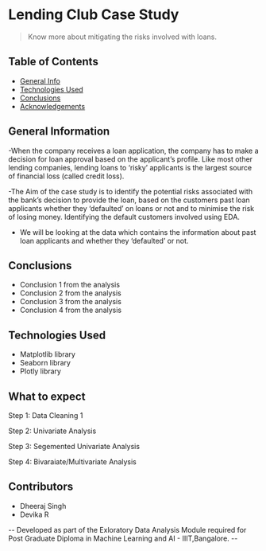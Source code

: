 # Lending Club Case Study
> Know more about mitigating the risks involved with loans.

## Table of Contents
* [General Info](#general-information)
* [Technologies Used](#technologies-used)
* [Conclusions](#conclusions)
* [Acknowledgements](#acknowledgements)

<!-- You can include any other section that is pertinent to your problem -->

## General Information
-When the company receives a loan application, the company has to make a decision for loan approval based on the applicant’s profile. Like most other lending companies, lending loans to ‘risky’ applicants is the largest source of financial loss (called credit loss). 

-The Aim of the case study is to identify the potential risks associated with the bank’s decision to provide the loan, based on the customers past loan applicants whether they ‘defaulted’ on loans or not and to minimise the risk of losing money. Identifying the default customers involved using EDA.

- We will be looking at the data which contains the information about past loan applicants and whether they ‘defaulted’ or not. 

<!-- You don't have to answer all the questions - just the ones relevant to your project. -->

## Conclusions
- Conclusion 1 from the analysis
- Conclusion 2 from the analysis
- Conclusion 3 from the analysis
- Conclusion 4 from the analysis

<!-- You don't have to answer all the questions - just the ones relevant to your project. -->


## Technologies Used
- Matplotlib library
- Seaborn library
- Plotly library

<!-- As the libraries versions keep on changing, it is recommended to mention the version of library used in this project -->

##  What to expect
Step 1: Data Cleaning 1

Step 2: Univariate Analysis

Step 3: Segemented Univariate Analysis

Step 4: Bivaraiate/Multivariate Analysis


## Contributors
- Dheeraj Singh
- Devika R


-- Developed as part of the Exloratory Data Analysis Module required for Post Graduate Diploma in Machine Learning and AI - IIIT,Bangalore. --

